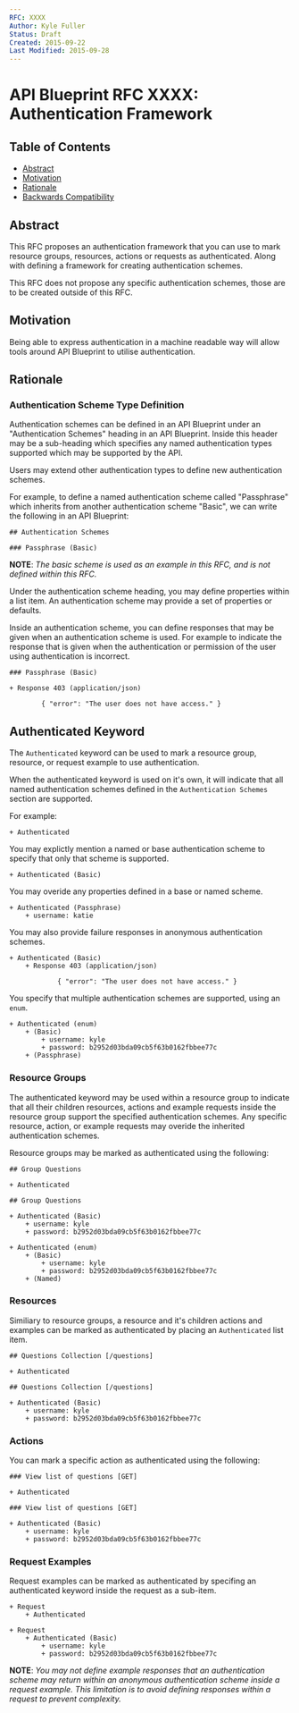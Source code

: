 ```yaml
---
RFC: XXXX
Author: Kyle Fuller
Status: Draft
Created: 2015-09-22
Last Modified: 2015-09-28
---
```


# API Blueprint RFC XXXX: Authentication Framework

## Table of Contents

- [Abstract](#abstract)
- [Motivation](#motivation)
- [Rationale](#rationale)
- [Backwards Compatibility](#backwards-compatibility)

## Abstract

This RFC proposes an authentication framework that you can use to mark
resource groups, resources, actions or requests as authenticated.
Along with defining a framework for creating authentication schemes.

This RFC does not propose any specific authentication schemes, those are to be
created outside of this RFC.

## Motivation

Being able to express authentication in a machine readable way will allow tools
around API Blueprint to utilise authentication.

## Rationale

### Authentication Scheme Type Definition

Authentication schemes can be defined in an API Blueprint under an
"Authentication Schemes" heading in an API Blueprint. Inside this header
may be a sub-heading which specifies any named authentication types
supported which may be supported by the API.

Users may extend other authentication types to define new authentication
schemes.

For example, to define a named authentication scheme called "Passphrase" which
inherits from another authentication scheme "Basic", we can write the
following in an API Blueprint:

```apib
## Authentication Schemes

### Passphrase (Basic)
```

**NOTE**: *The basic scheme is used as an example in this RFC, and is not
defined within this RFC.*

Under the authentication scheme heading, you may define properties within a
list item. An authentication scheme may provide a set of properties or defaults.

Inside an authentication scheme, you can define responses that may be given
when an authentication scheme is used. For example to indicate the response
that is given when the authentication or permission of the user using
authentication is incorrect.

```apib
### Passphrase (Basic)

+ Response 403 (application/json)

        { "error": "The user does not have access." }
```

## Authenticated Keyword

The `Authenticated` keyword can be used to mark a resource group, resource, or
request example to use authentication.

When the authenticated keyword is used on it's own, it will indicate that all
named authentication schemes defined in the `Authentication Schemes` section
are supported.

For example:

```apib
+ Authenticated
```

You may explictly mention a named or base authentication scheme to specify that
only that scheme is supported.

```apib
+ Authenticated (Basic)
```

You may overide any properties defined in a base or named scheme.

```apib
+ Authenticated (Passphrase)
    + username: katie
```

You may also provide failure responses in anonymous authentication schemes.

```apib
+ Authenticated (Basic)
    + Response 403 (application/json)

            { "error": "The user does not have access." }
```

You specify that multiple authentication schemes are supported, using an
`enum`.

```apib
+ Authenticated (enum)
    + (Basic)
        + username: kyle
        + password: b2952d03bda09cb5f63b0162fbbee77c
    + (Passphrase)
```

### Resource Groups

The authenticated keyword may be used within a resource group to indicate that
all their children resources, actions and example requests inside the
resource group support the specified authentication schemes. Any
specific resource, action, or example requests may overide the inherited
authentication schemes.

Resource groups may be marked as authenticated using the following:

```apib
## Group Questions

+ Authenticated
```

```apib
## Group Questions

+ Authenticated (Basic)
    + username: kyle
    + password: b2952d03bda09cb5f63b0162fbbee77c
```

```apib
+ Authenticated (enum)
    + (Basic)
        + username: kyle
        + password: b2952d03bda09cb5f63b0162fbbee77c
    + (Named)
```

### Resources

Similiary to resource groups, a resource and it's children actions and examples
can be marked as authenticated by placing an `Authenticated` list item.

```apib
## Questions Collection [/questions]

+ Authenticated
```

```apib
## Questions Collection [/questions]

+ Authenticated (Basic)
    + username: kyle
    + password: b2952d03bda09cb5f63b0162fbbee77c
```

### Actions

You can mark a specific action as authenticated using the following:

```apib
### View list of questions [GET]

+ Authenticated
```

```apib
### View list of questions [GET]

+ Authenticated (Basic)
    + username: kyle
    + password: b2952d03bda09cb5f63b0162fbbee77c
```

### Request Examples

Request examples can be marked as authenticated by specifing an authenticated
keyword inside the request as a sub-item.

```apib
+ Request
    + Authenticated
```

```apib
+ Request
    + Authenticated (Basic)
        + username: kyle
        + password: b2952d03bda09cb5f63b0162fbbee77c
```

**NOTE**: *You may not define example responses that an authentication scheme
may return within an anonymous authentication scheme inside a request example.
This limitation is to avoid defining responses within a request to prevent
complexity.*

